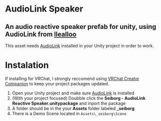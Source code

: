 # AudioLink Speaker
## An audio reactive speaker prefab for unity, using AudioLink from [llealloo](https://github.com/llealloo/vrc-udon-audio-link/tree/master)
This asset needs [AudioLink](https://github.com/llealloo/vrc-udon-audio-link/releases) installed in your Unity project in order to work.

# Instalation
If installing for VRChat, I strongly reccomend using [VRChat Creator Companion](https://vcc.docs.vrchat.com/) to keep your project packages updated.
1. Open your Unity project and make sure [AudioLink](https://github.com/llealloo/vrc-udon-audio-link/releases) is installed
2. (With your project focused) Doubble click the **Seiborg - AudioLink Reactive Speaker.unitypackage** and inport the package
3. A folder should be in the your **Assets** folder labeled **_seiborg**
4. There is a Demo Scene located in ```Assets\_seiborg\Scene```
